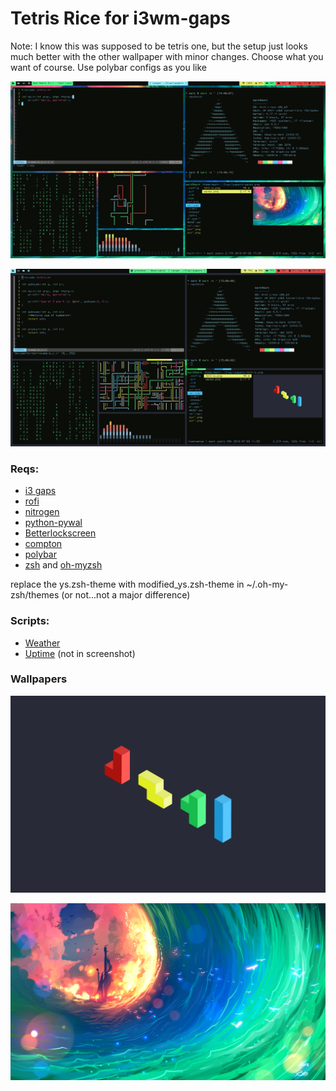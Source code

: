 # Tetris Rice for i3wm-gaps

Note: I know this was supposed to be tetris one, but the setup just looks much better with the other wallpaper with minor changes. Choose what you want of course. 
Use polybar configs as you like

![Screenshot](screenshot_waves.png)

![Screenshot tetris](screenshot_tetris.png)

### Reqs:
* [i3 gaps](https://github.com/Airblader/i3)
* [rofi](https://github.com/DaveDavenport/rofi)
* [nitrogen](https://wiki.archlinux.org/index.php/nitrogen)
* [python-pywal](https://github.com/dylanaraps/pywal)
* [Betterlockscreen](https://github.com/pavanjadhaw/betterlockscreen)
* [compton](https://wiki.archlinux.org/index.php/Compton)
* [polybar](https://github.com/jaagr/polybar)
* [zsh](https://wiki.archlinux.org/index.php/zsh) and [oh-myzsh](http://ohmyz.sh)

replace the ys.zsh-theme with modified_ys.zsh-theme in ~/.oh-my-zsh/themes (or not...not a major difference)

### Scripts:
* [Weather](https://github.com/icemodding/i3/tree/master/scripts)
* [Uptime](https://github.com/mohabaks/dotfiles/blob/master/config/polybar/.config/polybar/uptime) (not in screenshot)

### Wallpapers
![tetris](wallpapers/tetris.png)

![waves](wallpapers/waves.png)
